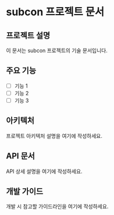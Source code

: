 # subcon 프로젝트 문서

## 프로젝트 설명
이 문서는 subcon 프로젝트의 기술 문서입니다.

## 주요 기능
- [ ] 기능 1
- [ ] 기능 2
- [ ] 기능 3

## 아키텍처
프로젝트 아키텍처 설명을 여기에 작성하세요.

## API 문서
API 상세 설명을 여기에 작성하세요.

## 개발 가이드
개발 시 참고할 가이드라인을 여기에 작성하세요.
